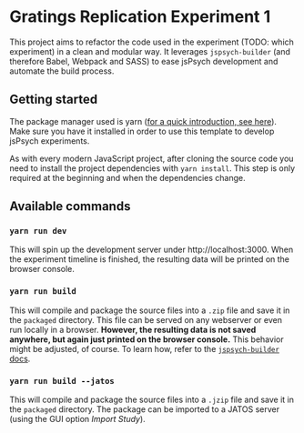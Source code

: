 # Gratings Replication Experiment 1

This project aims to refactor the code used in the experiment (TODO: which experiment) in a clean and modular way. It leverages `jspsych-builder` (and therefore Babel, Webpack and SASS) to ease jsPsych development and automate the build process.

## Getting started

The package manager used is yarn ([for a quick introduction, see here][1]). Make sure you have it installed in order to use this template to develop jsPsych experiments.

As with every modern JavaScript project, after cloning the source code you need to install the project dependencies with `yarn install`. This step is only required at the beginning and when the dependencies change.

## Available commands

### `yarn run dev`

This will spin up the development server under http://localhost:3000. When the experiment timeline is finished, the resulting data will be printed on the browser console.

### `yarn run build`

This will compile and package the source files into a `.zip` file and save it in the `packaged` directory. This file can be served on any webserver or even run locally in a browser. **However, the resulting data is not saved anywhere, but again just printed on the browser console.** This behavior might be adjusted, of course. To learn how, refer to the [`jspsych-builder` docs][2].

### `yarn run build --jatos`

This will compile and package the source files into a `.jzip` file and save it in the `packaged` directory. The package can be imported to a JATOS server (using the GUI option _Import Study_).

[1]: https://yarnpkg.com/getting-started
[2]: https://github.com/bjoluc/jspsych-builder
